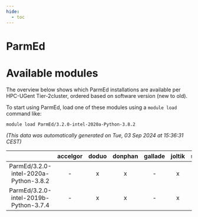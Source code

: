```yaml
---
hide:
  - toc
---
```


ParmEd
======

# Available modules


The overview below shows which ParmEd installations are available per HPC-UGent Tier-2cluster, ordered based on software version (new to old).

To start using ParmEd, load one of these modules using a `module load` command like:

```shell
module load ParmEd/3.2.0-intel-2020a-Python-3.8.2
```

*(This data was automatically generated on Tue, 03 Sep 2024 at 15:36:31 CEST)*  

| |accelgor|doduo|donphan|gallade|joltik|shinx|skitty|
| :---: | :---: | :---: | :---: | :---: | :---: | :---: | :---: |
|ParmEd/3.2.0-intel-2020a-Python-3.8.2|-|x|x|-|x|-|x|
|ParmEd/3.2.0-intel-2019b-Python-3.7.4|-|x|x|-|x|-|x|
